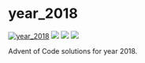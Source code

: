 # year_2018

[![year_2018](https://github.com/N8Brooks/deno_aoc/actions/workflows/year_2018.yaml/badge.svg)](https://github.com/N8Brooks/deno_aoc/actions/workflows/year_2018.yaml)
![](https://img.shields.io/badge/day%20📅-3-blue)
![](https://img.shields.io/badge/stars%20⭐-4-yellow)
![](https://img.shields.io/badge/days%20completed-2-red)

Advent of Code solutions for year 2018.
